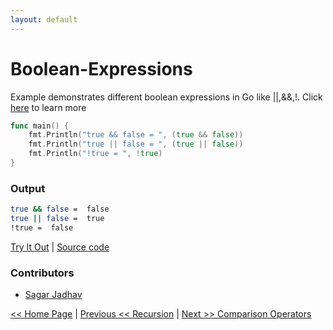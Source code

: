 ```yaml
---
layout: default
---
```


# Boolean-Expressions
Example demonstrates different boolean expressions in Go like ||,&&,!. Click [here](https://tour.golang.org/basics/11) to learn more

```go
func main() {
	fmt.Println("true && false = ", (true && false))
	fmt.Println("true || false = ", (true || false))
	fmt.Println("!true = ", !true)
}
```

### Output

```bash
true && false =  false
true || false =  true
!true =  false
```

<a href='https://play.golang.org/p/A9FUbVkBS_Z' target='_blank'>Try It Out</a> | <a href='https://github.com/sagar-jadhav/go-examples/blob/master/src/boolean-expressions.go' target='_blank'>Source code</a>

### Contributors
- <a href='https://github.com/sagar-jadhav' target='_blank'>Sagar Jadhav</a>

[<< Home Page](./) | [Previous << Recursion](./recursion.html) | [Next >> Comparison Operators](./comparison-operators.html)
